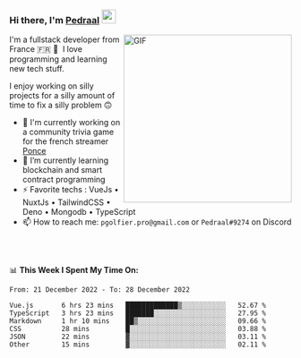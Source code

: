 ### Hi there, I'm <a href="https://pedraal.dev" target="_blank">Pedraal</a> <img src="https://media.giphy.com/media/hvRJCLFzcasrR4ia7z/giphy.gif" width="25px">
<img align="right" alt="GIF" src="https://pedraal.dev/avatar.png" width="300" height="300" />

I'm a fullstack developer from France 🇫🇷 🥖 &nbsp;I love programming and learning new
tech stuff.

I enjoy working on silly projects for a silly amount of time to fix a silly problem 🙃

- 🔭  I'm currently working on a community trivia game for the french streamer <a href="https://twitch.tv/ponce" target="_blank">Ponce</a>
- 🌱 I’m currently learning blockchain and smart contract programming
- ⚡ Favorite techs : VueJs &bull; NuxtJs &bull; TailwindCSS &bull; Deno &bull; Mongodb &bull; TypeScript
- 📫 How to reach me: `pgolfier.pro@gmail.com` or `Pedraal#9274` on Discord

<br>
<br>

📊 **This Week I Spent My Time On:**
<!--START_SECTION:waka-->

```text
From: 21 December 2022 - To: 28 December 2022

Vue.js       6 hrs 23 mins   █████████████▒░░░░░░░░░░░   52.67 %
TypeScript   3 hrs 23 mins   ███████░░░░░░░░░░░░░░░░░░   27.95 %
Markdown     1 hr 10 mins    ██▒░░░░░░░░░░░░░░░░░░░░░░   09.66 %
CSS          28 mins         █░░░░░░░░░░░░░░░░░░░░░░░░   03.88 %
JSON         22 mins         ▓░░░░░░░░░░░░░░░░░░░░░░░░   03.11 %
Other        15 mins         ▓░░░░░░░░░░░░░░░░░░░░░░░░   02.11 %
```

<!--END_SECTION:waka-->

